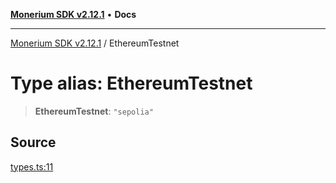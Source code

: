 [**Monerium SDK v2.12.1**](../README.md) • **Docs**

---

[Monerium SDK v2.12.1](../README.md) / EthereumTestnet

# Type alias: EthereumTestnet

> **EthereumTestnet**: `"sepolia"`

## Source

[types.ts:11](https://github.com/monerium/js-monorepo/blob/26e2ea0861cb901d7ae432326a3f8b4932fe0d47/packages/sdk/src/types.ts#L11)
